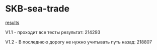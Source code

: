 # SKB-sea-trade

[results](https://docs.google.com/spreadsheets/d/1a_b2DL0WpAupdbMpio4-CxgZ8KeNsXVoQTTivcgsJsc/edit#gid=0)

V1.1 - проходит все тесты результат: 214293

V1.2 - В последнюю дорогу не нужно учитывать путь назад: 218807
